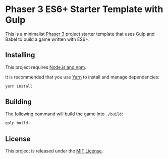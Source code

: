 # Phaser 3 ES6+ Starter Template with Gulp

This is a minimalist [Phaser 3](https://phaser.io/) project starter template that uses Gulp and Babel to build a game written with ES6+.

## Installing

This project requires [Node.js and npm](https://nodejs.org/).

It is recommended that you use [Yarn](https://yarnpkg.com) to install and manage dependencies:

```bash
yarn install
```

## Building

The following command will build the game into `./build`:

```bash
gulp build
```

## License

This project is released under the [MIT License](LICENSE).